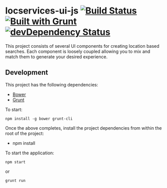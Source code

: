 # locservices-ui-js  [![Build Status](https://travis-ci.org/BBC-Location-Services/locservices-ui-js.svg)](https://travis-ci.org/BBC-Location-Services/locservices-ui-js) [![Built with Grunt](https://cdn.gruntjs.com/builtwith.png)](http://gruntjs.com/) [![devDependency Status](https://david-dm.org/BBC-Location-Services/locservices-ui-js/dev-status.svg?theme=shields.io)](https://david-dm.org/BBC-Location-Services/locservices-ui-js#info=devDependencies)


This project consists of several UI components for creating location based searches.  Each component is loosely coupled allowing you to mix and match them to generate your desired experience.

## Development

This project has the following dependencies:

* [Bower](http://bower.io/)
* [Grunt](http://gruntjs.com)

To start:

```
npm install -g bower grunt-cli
```

Once the above completes, install the project dependencies from within the root of the project:

* npm install

To start the application:

```
npm start
```

or

```
grunt run
```
